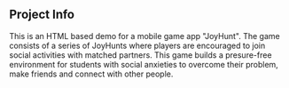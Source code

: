## Project Info
This is an HTML based demo for a mobile game app "JoyHunt". The game consists of a series of JoyHunts where players are encouraged to join social activities with matched partners. This game builds a presure-free environment for students with social anxieties to overcome their problem, make friends and connect with other people.
